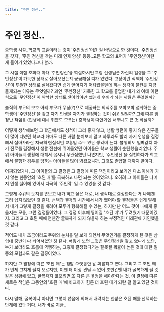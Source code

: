 ```yaml
---
title: "주인 정신.."
---
```

# 주인 정신..

중학생 시절..학교의 교훈이라는 것이 '주인정신'이란 걸 바탕으로 한 것이다. '주인정신을 갖자', '주인 정신을 갖는 미래 인재 양성' 등등..모든 학교의 표어가 '주인정신'이란 게 들어가 있었다고나 할까.

그 시절 아침 조회때 마다 '주인정신'을 역설하시던 교장 선생님은 자신의 일생을 그 '주인정신'이 가득한 상태로 살아오셨는지 궁금해질 때가 있었다. 교장이란 직책이 '주인정신'이 투철한 상태로 살아왔다면 쉽게 얻어지기 어려웠을텐데 하는 생각이 불현듯 지금 들게되는 이유는 무엇일까? 과연 '주인정신' 가득한 그 학교를 졸업한 내가 왜 여태 이런 식으로 '주인정신'이 박약한 상태로 살아와야만 했는게 후회가 되는 까닭은 무엇일까?

솔직히 부모의 보호 아래 부모가 무상(?)으로 제공하는 의식주를 꼬박꼬박 섭취하는 중학생이 '주인정신'을 갖고 자기 인생을 자기가 결정하는 것이 쉬운 일일까? 그에 따른 엄청난 책임을 (인생에 대해 쥐뿔도 모르는) 중학생이 떠안기엔 너무나도 큰 것 아닐까? 

어떻게 생각해보면 그 학군에서도 성적이 그리 좋지 않고, 생활 형편이 좋지 않은 친구들이 많이 다녔던 학교라 아마도 다른 사람 눈치보지 말고 하루라도 빨리 자기 인생을 결정해서 살아가라란 지극히 현실적인 교훈일 수도 있단 생각이 든다. 불행히도 일찌감치 자기 진로를 결정해서 생활 전선에 뛰어들었던 아이들은 학교 생활이 순탄했을리 없다. 주위 아이들의 생활에 대해서 몹시나 무관심했던 나였지만, '주인정신'을 실천하다가 학교에서 불행한 경우를 당하는 아이들을 많이 봐왔으니까. 그것도 졸업할 때까지 말이다.

어찌되었거나, 그 아이들의 그 결정은 그 결정에 따른 책임이라고 보기엔 다소 이해가 가지 않는 한동안의 '호된 매'를 극복하고 나면 되는 것이었으니. 오히려 그 아이들은 나머지 인생 살이에 있어서 지극히 '주인적' 일 수 있었을 것 같다.

그렇게 주위의 눈치를 안보고 내가 하고 싶은 대로, 내 생각대로 결정한다는 게 나에겐 그리 쉽지 않았던 것 같다. 선택과 결정의 시간에서 내가 했어야 할 결정들은 쉽게 말해서 내가 그렇게 결정을 내려야 모두가 행복해질 수 있는, 하지만 난 어느 것이 나에게 좋을지는 모를, 그런 결정들이었다. 그 결정 이후에 떨어질 '호된 매'가 두려웠기 때문이겠지. 그리고 그 호된 매에 언젠간 굴복하게 되지 않을까 하는 부정적인 미래관에 기인했을 것 같다.

적어도 내가 조금이라도 주위의 눈치를 덜 보게 되면서 무엇인가를 결정하게 된 것은 삼십대 중반이 다 되어서였던 것 같다. 어떻게 보면 그것은 주인정신을 갖고 였다기 보단, 누가 보더라도 흐름에 역행하는, 그렇게 결정했다가는 잘못될 확률이 높은 것에 대한 일종의 모험과도 같은 결정이었다.

하지만 그 결정에 따른 '호된 매'는 정말 오랫동안 날 괴롭히고 있다. 그리고 그 호된 매가 언제 그치게 될지 모르지만, 이젠 더 이상 견딜 수 없어 조만간엔 내가 굴복하게 될 것 같은 상황에 있고, 굴복하지 않으려면 또 다른 큰 결정을 해야한다는 것. 이 결정에 따른 새로운 책임은 그동안의 '호된 매'에 비교하기 힘든 더 호된 매가 되란 걸 알고 있단 것이다.

다시 말해, 굴복이냐 아니면 그렇지 않음에 의해서 내려지는 한없은 호된 매를 선택하는 단계에 왔단 거다..내가 바로 지금..


